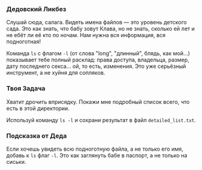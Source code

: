 ### Дедовский Ликбез

Слушай сюда, салага. Видеть имена файлов — это уровень детского сада. Это как знать, что бабу зовут Клава, но не знать, сколько ей лет и не ебёт ли её кто по ночам. Нам нужна вся информация, вся подноготная!

Команда `ls` с флагом `-l` (от слова "long", "длинный", блядь, как мой...) показывает тебе полный расклад: права доступа, владельца, размер, дату последнего секса... ой, то есть, изменения. Это уже серьёзный инструмент, а не хуйня для сопляков.

### Твоя Задача

Хватит дрочить вприсядку. Покажи мне подробный список всего, что есть в этой директории.

Используй команду `ls -l` и сохрани результат в файл `detailed_list.txt`.

### Подсказка от Деда

Если хочешь увидеть всю подноготную файла, а не только его имя, добавь к `ls` флаг `-l`. Это как заглянуть бабе в паспорт, а не только на сиськи.
